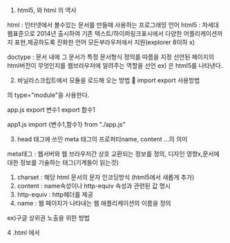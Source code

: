 1. html5, 와 html 의 역사

html : 인터넷에서 볼수있는 문서를 만들때 사용하는 프로그래밍 언어
html5 : 차세대 웹표준으로 2014년 출시하여 기존 텍스트/하이퍼링크표시에서 다양한
어플리케이션까지 표현,제공하도록 진화한 언어
모든부라우저에서 지원(explorer 8이하 x)

doctype : 문서 내에 그 문서가 특정 문서형식 정의를 따름을 지정
선언된 페이지의 html버전이 무엇인지를 웹브라우저에 알려주는 역할을 선언
ex) <!DOCTYPE html>은 html5를 나타낸다.

2. 바닐라스크립트에서 모듈을 로드해 오는 방법 🔗
import export 사용방법
<script type = "module" src="app.js"></script>의 type="module"을 사용한다.
<script type = "module" src="app1.js"></script>

app.js
export 변수1 
export 함수1

app1.js
import {변수1,함수1} from "./app.js"

3. head 태그에 쓰인 meta 태그의 프로퍼티name, content ...의 의미

meta태그 : 웹서버와 웹 브라우저간 상호 교환되는 정보를 정의, 디자인 영향x,문서에 대한 정보를 기술하는 태그(기계들이 읽는것)
1) charset : 해당 html 문서의 문자 인코딩방식 (html5에서 새롭게 추가)
2) content : name속성이나 http-equiv 속성과 관련된 값 명시
3) http-equiv : http헤더를 제공
4) name : 웹 페이지가 나타내는 웹 애플리케이션의 이름을 정의

ex)구글 상위권 노출을 위한 방법
 <meta name="description" content="">

4 .html 에서 <script> 를 어디에다 두면 좋은지 그리고 그 이유
defer, async, 코드내의 script 태그 위치 등
브라우저의 동작 방식 

1) html 읽기
2) html 파싱
	2.1 css 읽기
	2.2 css 파싱
3) dom 트리 생성 (각 요소를 객체로 만들어서 연결)
	3.1 cssom 트리 생성
4) render 트리 생성 (dom트리와 cssom 트리를 결합하여 생성)
5) display 표시 

렌더링 엔진 : 브라우저 화면에 요청된 페이지를 표시하는 것 (html css 파싱)
브라우저는 서로다른 렌더링 엔진을 사용한다.

자바스크립트 엔진 : js 코드 또는 script 태그에 정의된 자바스크립트 파일을 로드하고 파싱하여 실행한다.

브라우저는 기본적으로 동기적으로 처리

script 태그를 중간에 놓을경우
1) HTML 요소들이 스크립트 로딩 지연으로 인해 렌더링에 지장 받는 일이 발생하지 않아서  페이지 로딩 시간이 단축된다.
2) DOM이 완성되지 않은 상태에서 자바스크립트가 DOM을 조작한다면 에러가 발생한다. (querySelector, getelementbyId)

브라우저를 비동기로 표시하는 방법 ( 스크립트 로드에는 같이 html파싱과 같이 진행하나 실행시에는 html파싱 정지)
1) async : 스크립트가 준비 될 때마다 즉시 실행
2) defer : HTML 구문 분석이 완료되기 전에 스크립트 다운로드가 완료 되더라도 
구문 분석이 완료 될 때까지 스크립트는 실행되지 않는다.

5. script 태그로 여러 js 파일들을 로드해올 것이다. script 파일들의 순서가 영향이 있는지 정리하기
	app.js에 영향을 받는 app1.js를 app.js보다 위쪽 코드에 놓아도 정상적으로 작동하는거보면 영향이 없다고생각한다.

6. javascript 의 모듈시스템
개발하는 애플리케이션의 크기가 커지면 언젠간 파일을 여러 개로 분리해야 하는 시점이 옵니다. 
이때 분리된 파일 각각을 '모듈(module)'이라고 부르는데, 
모듈은 대개 클래스 하나 혹은 복수의 함수로 구성된 라이브러리 하나로 구성됩니다. 

모듈에 특수한 지시자 export와 import를 적용하면 
다른 모듈을 불러와 불러온 모듈에 있는 함수를 호출하는 것과 같은 기능 공유가 가능합니다.

모듈은 "엄격 모드"로 실행됨

모듈은 독자적인 모듈 스코프를 갖기 때문에 모듈 안에 선언한 모든 식별자는 기본적으로 해당 모듈 내부에서만 참조할 수 있다. 
만약 모듈 안에 선언한 식별자를 외부에 공개하여 다른 모듈들이 참조할 수 있게 하고 싶다면 export 키워드를 사용한다. 
선언된 변수, 함수, 클래스 모두 export할 수 있다.

모듈이 export한 식별자를 각각 지정하지 않고 하나의 이름으로 한꺼번에 import할 수도 있다.
이때 import되는 식별자는 as 뒤에 지정한 이름의 객체에 프로퍼티로 할당된다.
ex) import * as lib from './lib.mjs'; 
사용방법  : 
console.log(pi); => console.log(lib.pi);

//출처 : https://ko.javascript.info/modules-intro

7. SPA
서버로부터 완전한 새로운 페이지를 불러오지 않고 
현재의 페이지를 동적으로 다시 작성함으로써 사용자와 소통하는 웹 애플리케이션이나 웹사이트를 말한다.
초기 구동이 늦긴하나 그 후로 서버에 요청이 적어서 빠른 반응성을 보인다.

8. body 태그 안에 왜 div 태그를 하나만 생성하였는지 정리하기
솔직히 정확히는 이유를 모르겠다. 코드를 해석하기 위해 보기 편하게 하려고 태그를 하나만 쓰는 것 아닐까 생각한다.




